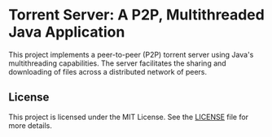 # Torrent Server: A P2P, Multithreaded Java Application
This project implements a peer-to-peer (P2P) torrent server using Java's multithreading capabilities.
The server facilitates the sharing and downloading of files across a distributed network of peers.
## License
This project is licensed under the MIT License. See the [LICENSE](https://github.com/dtagarev/Torrent-server/blob/master/LICENSE) file for more details.
